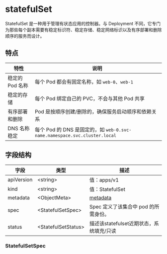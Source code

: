 # statefulSet

StatefulSet 是一种用于管理有状态应用的控制器。与 Deployment 不同，它专门为那些每个副本需要有稳定标识符、稳定存储、稳定网络标识以及有序部署和删除顺序的服务而设计。

## 特点

| 特性         | 说明                                                               |
| ---------- | ---------------------------------------------------------------- |
| 稳定的 Pod 名称 | 每个 Pod 都会有固定名称，如 `web-0`、`web-1`                                 |
| 稳定的存储      | 每个 Pod 绑定自己的 PVC，不会与其他 Pod 共享                                    |
| 有序部署和删除    | Pod 是按顺序创建/删除的，确保服务启动顺序和依赖关系                                     |
| DNS 名称稳定   | 每个 Pod 的 DNS 是固定的，如 `web-0.svc-name.namespace.svc.cluster.local` |

## 字段结构

|字段|类型|描述|
|---|----|----|
|apiVersion|\<string>|值：apps/v1|
|kind|\<string>|值：StatefulSet|
|metadata|\<ObjectMeta>|[metadata](/kubernetes/explain/Pod.md#metadata)|
|spec|\<StatefulSetSpec>|Spec 定义了该集合中 pod 的所需身份。|
|status|\<StatefulSetStatus>|描述该statefulset近期状态，系统填充/只读|

### StatefulSetSpec

